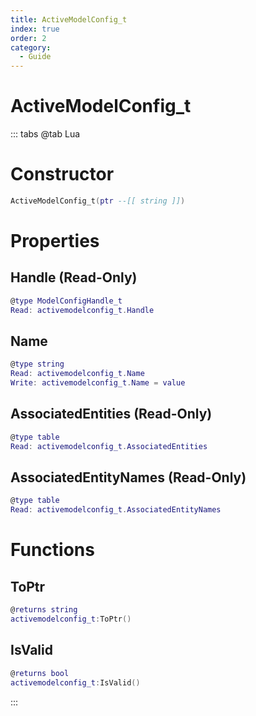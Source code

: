 ```yaml
---
title: ActiveModelConfig_t
index: true
order: 2
category:
  - Guide
---
```


# ActiveModelConfig_t

::: tabs
@tab Lua
# Constructor
```lua
ActiveModelConfig_t(ptr --[[ string ]])
```
# Properties
## Handle (Read-Only)
```lua
@type ModelConfigHandle_t
Read: activemodelconfig_t.Handle
```
## Name 
```lua
@type string
Read: activemodelconfig_t.Name
Write: activemodelconfig_t.Name = value
```
## AssociatedEntities (Read-Only)
```lua
@type table
Read: activemodelconfig_t.AssociatedEntities
```
## AssociatedEntityNames (Read-Only)
```lua
@type table
Read: activemodelconfig_t.AssociatedEntityNames
```
# Functions
## ToPtr
```lua
@returns string
activemodelconfig_t:ToPtr()
```
## IsValid
```lua
@returns bool
activemodelconfig_t:IsValid()
```

:::